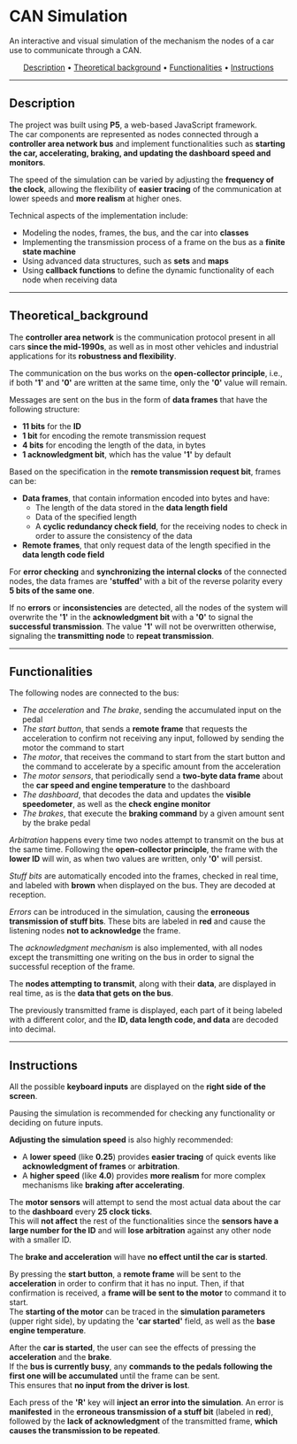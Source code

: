 # CAN Simulation

An interactive and visual simulation of the mechanism the nodes of a car use to communicate through a CAN.

<p align="center">
  <a href="#description">Description</a> •
  <a href="#theoretical_background">Theoretical background</a> •
  <a href="#functionalities">Functionalities</a> •
  <a href="#instructions">Instructions</a>
</p>

---

## Description

The project was built using **P5**, a web-based JavaScript framework.  
The car components are represented as nodes connected through a **controller area network bus** and implement functionalities such as **starting the car, accelerating, braking, and updating the dashboard speed and monitors**.  

The speed of the simulation can be varied by adjusting the **frequency of the clock**, allowing the flexibility of **easier tracing** of the communication at lower speeds and **more realism** at higher ones.  

Technical aspects of the implementation include:  
- Modeling the nodes, frames, the bus, and the car into **classes**  
- Implementing the transmission process of a frame on the bus as a **finite state machine**  
- Using advanced data structures, such as **sets** and **maps**  
- Using **callback functions** to define the dynamic functionality of each node when receiving data  

---

## Theoretical_background

The **controller area network** is the communication protocol present in all cars **since the mid-1990s**, as well as in most other vehicles and industrial applications for its **robustness and flexibility**.  

The communication on the bus works on the **open-collector principle**, i.e., if both **'1'** and **'0'** are written at the same time, only the **'0'** value will remain.  

Messages are sent on the bus in the form of **data frames** that have the following structure:  

- **11 bits** for the **ID**  
- **1 bit** for encoding the remote transmission request  
- **4 bits** for encoding the length of the data, in bytes  
- **1 acknowledgment bit**, which has the value **'1'** by default  

Based on the specification in the **remote transmission request bit**, frames can be:

- **Data frames**, that contain information encoded into bytes and have:
  - The length of the data stored in the **data length field**  
  - Data of the specified length  
  - A **cyclic redundancy check field**, for the receiving nodes to check in order to assure the consistency of the data  
- **Remote frames**, that only request data of the length specified in the **data length code field**  

For **error checking** and **synchronizing the internal clocks** of the connected nodes, the data frames are **'stuffed'** with a bit of the reverse polarity every **5 bits of the same one**.  

If no **errors** or **inconsistencies** are detected, all the nodes of the system will overwrite the **'1'** in the **acknowledgment bit** with a **'0'** to signal the **successful transmission**. The value **'1'** will not be overwritten otherwise, signaling the **transmitting node** to **repeat transmission**.  

---

## Functionalities

The following nodes are connected to the bus:

- *The acceleration* and *The brake*, sending the accumulated input on the pedal  
- *The start button*, that sends a **remote frame** that requests the acceleration to confirm not receiving any input, followed by sending the motor the command to start  
- *The motor*, that receives the command to start from the start button and the command to accelerate by a specific amount from the acceleration  
- *The motor sensors*, that periodically send a **two-byte data frame** about the **car speed and engine temperature** to the dashboard  
- *The dashboard*, that decodes the data and updates the **visible speedometer**, as well as the **check engine monitor**  
- *The brakes*, that execute the **braking command** by a given amount sent by the brake pedal  

*Arbitration* happens every time two nodes attempt to transmit on the bus at the same time. Following the **open-collector principle**, the frame with the **lower ID** will win, as when two values are written, only **'0'** will persist.  

*Stuff bits* are automatically encoded into the frames, checked in real time, and labeled with **brown** when displayed on the bus. They are decoded at reception.  

*Errors* can be introduced in the simulation, causing the **erroneous transmission of stuff bits**. These bits are labeled in **red** and cause the listening nodes **not to acknowledge** the frame.  

The *acknowledgment mechanism* is also implemented, with all nodes except the transmitting one writing on the bus in order to signal the successful reception of the frame.  

The **nodes attempting to transmit**, along with their **data**, are displayed in real time, as is the **data that gets on the bus**.  

The previously transmitted frame is displayed, each part of it being labeled with a different color, and the **ID, data length code, and data** are decoded into decimal.  

---

## Instructions

All the possible **keyboard inputs** are displayed on the **right side of the screen**.  

Pausing the simulation is recommended for checking any functionality or deciding on future inputs.  

**Adjusting the simulation speed** is also highly recommended:  
- A **lower speed** (like **0.25**) provides **easier tracing** of quick events like **acknowledgment of frames** or **arbitration**.  
- A **higher speed** (like **4.0**) provides **more realism** for more complex mechanisms like **braking after accelerating**.  

The **motor sensors** will attempt to send the most actual data about the car to the **dashboard** every **25 clock ticks**.  
This will **not affect** the rest of the functionalities since the **sensors have a large number for the ID** and will **lose arbitration** against any other node with a smaller ID.  

The **brake and acceleration** will have **no effect until the car is started**.  

By pressing the **start button**, a **remote frame** will be sent to the **acceleration** in order to confirm that it has no input. Then, if that confirmation is received, a **frame will be sent to the motor** to command it to start.  
The **starting of the motor** can be traced in the **simulation parameters** (upper right side), by updating the **'car started'** field, as well as the **base engine temperature**.  

After the **car is started**, the user can see the effects of pressing the **acceleration** and the **brake**.  
If the **bus is currently busy**, any **commands to the pedals following the first one will be accumulated** until the frame can be sent.  
This ensures that **no input from the driver is lost**.  

Each press of the **'R'** key will **inject an error into the simulation**. An error is **manifested** in the **erroneous transmission of a stuff bit** (labeled in **red**), followed by the **lack of acknowledgment** of the transmitted frame, **which causes the transmission to be repeated**.  
